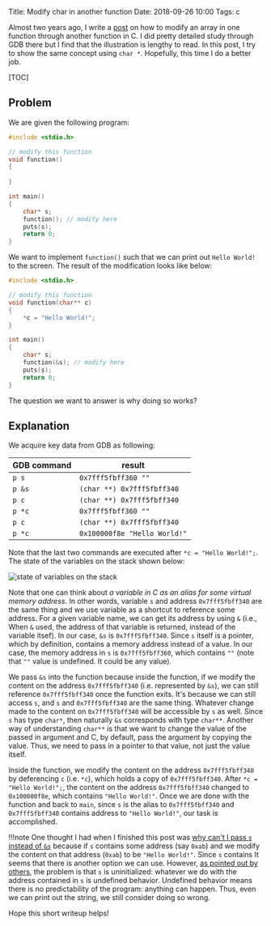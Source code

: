 Title: Modify char in another function
Date: 2018-09-26 10:00
Tags: c

Almost two years ago, I write a [post]({filename}/blog/2017/01/08/modify-array-in-function.rst) on how to 
modify an array in one function through another function in C. I did pretty detailed study through GDB there but 
I find that the illustration is lengthy to read. In this post, I try to show the same
concept using `char *`. Hopefully, this time I do a better job.

[TOC]

## Problem

We are given the following program:

```c
#include <stdio.h>

// modify this function
void function()
{
    
}

int main()
{
    char* s;
    function(); // modify here
    puts(s);
    return 0;
}
```

We want to implement `function()` such that we can print out `Hello World!` to the screen. The result of
the modification looks like below:

```c
#include <stdio.h>

// modify this function
void function(char** c)
{
    *c = "Hello World!";
}

int main()
{
    char* s;
    function(&s); // modify here
    puts(s);
    return 0;
}
```

The question we want to answer is why doing so works?

## Explanation

We acquire key data from GDB as following:

| GDB command | result                       |
|-------------|------------------------------|
| `p s`       | `0x7fff5fbff360 ""`          |
| `p &s`      | `(char **) 0x7fff5fbff340`   |
| `p c`       | `(char **) 0x7fff5fbff340`   |
| `p *c`      | `0x7fff5fbff360 ""`          |
| `p c`       | `(char **) 0x7fff5fbff340`   |
| `p *c`      | `0x100000f8e "Hello World!"` |

Note that the last two commands are executed after `*c = "Hello World!";`. The state of the variables on the stack shown below:

![state of variables on the stack]({static}/images/stack.png)

Note that one can think about *a variable in C as an alias for some virtual memory address*. In other words, variable `s` and address `0x7fff5fbff340`
are the same thing and we use variable as a shortcut to reference some address. For a given variable name, we can get its address by using `&`
(i.e., When `&` used, the address of that variable is returned, instead of the variable itsef).
In our case, `&s` is `0x7fff5fbff340`. Since `s` itself is a pointer, which by definition, contains a memory address instead of 
a value. In our case, the memory address in `s` is `0x7fff5fbff360`, which contains `""` (note that `""`
value is undefined. It could be any value).

We pass `&s` into the function because inside the function, if we modify the content on the address `0x7fff5fbff340` (i.e. represented by `&s`),
we can still reference `0x7fff5fbff340` once the function exits. It's because we can still access `s`, and `s` and `0x7fff5fbff340` are the same thing.
Whatever change made to the content on `0x7fff5fbff340` will be accessible by `s` as well. 
Since `s` has type `char*`, then naturally `&s` corresponds with type `char**`. Another way of understanding
`char**` is that we want to change the value of the passed in argument and C, by default, pass the argument
by copying the value. Thus, we need to pass in a pointer to that value, not just the value itself.

Inside the function, we modify the content on the address `0x7fff5fbff340` by deferencing `c` (i.e. `*c`), which holds a copy of `0x7fff5fbff340`. 
After `*c = "Hello World!";`, the content on the address `0x7fff5fbff340` changed to `0x100000f8e`, which contains `"Hello World!"`. Once we are done
with the function and back to `main`, since `s` is the alias to `0x7fff5fbff340` and `0x7fff5fbff340` contains address to `"Hello World!"`, our task
is accomplished.

!!!note
    One thought I had when I finished this post was [why can't I pass `s` instead of `&s`](https://stackoverflow.com/questions/52508492/why-cant-i-pass-the-pointer-instead-of-the-pointer-to-pointer-to-function) because if `s` contains some address
    (say `0xab`) and we modify the content on that address (`0xab`) to be `"Hello World!"`. Since `s` contains It seems that there is another option we can use. 
    However, [as pointed out by others](https://stackoverflow.com/questions/52508492/why-cant-i-pass-the-pointer-instead-of-the-pointer-to-pointer-to-function), the problem is that `s` is uninitialized: whatever we do with the address contained in
    `s` is undefined behavior. Undefined behavior means there is no predictability of the program: anything can happen. Thus, even we can print out the string, we still consider doing so wrong.

Hope this short writeup helps!


